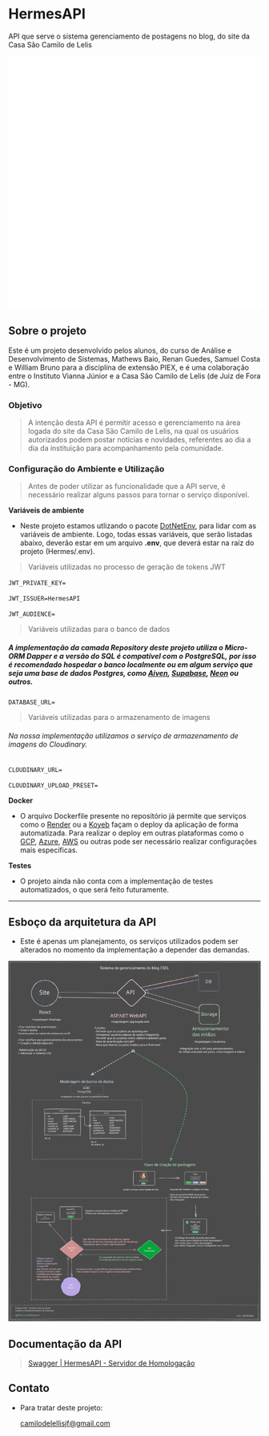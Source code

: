 # HermesAPI

API que serve o sistema gerenciamento de postagens no blog, do site da Casa São Camilo de Lelis

![HermesAPI logo](repo_assets/HermesAPI_SVG_Resized.svg)

## Sobre o projeto

Este é um projeto desenvolvido pelos alunos, do curso de Análise e Desenvolvimento de Sistemas, Mathews Baio, Renan Guedes, Samuel Costa e William Bruno para a disciplina de extensão PIEX, e é uma colaboração entre o Instituto Vianna Júnior e a Casa São Camilo de Lelis (de Juiz de Fora - MG).

### Objetivo

> A intenção desta API é permitir acesso e gerenciamento na área logada do site da Casa São Camilo de Lelis, na qual os usuários autorizados podem postar notícias e novidades, referentes ao dia a dia da instituição para acompanhamento pela comunidade.

### Configuração do Ambiente e Utilização

> Antes de poder utilizar as funcionalidade que a API serve, é necessário realizar alguns passos para tornar o serviço disponível.

**Variáveis de ambiente**

- Neste projeto estamos utlizando o pacote [DotNetEnv](https://www.nuget.org/packages/DotNetEnv), para lidar com as variáveis de ambiente. Logo, todas essas variáveis, que serão listadas abaixo, deverão estar em um arquivo **.env**, que deverá estar na raíz do projeto (Hermes/.env).

> Variáveis utilizadas no processo de geração de tokens JWT

`JWT_PRIVATE_KEY=`

`JWT_ISSUER=HermesAPI`

`JWT_AUDIENCE=`

> Variáveis utilizadas para o banco de dados

##### A implementação da camada Repository deste projeto utiliza o Micro-ORM Dapper e a versão do SQL é compatível com o PostgreSQL, por isso é recomendado hospedar o banco localmente ou em algum serviço que seja uma base de dados Postgres, como [Aiven](https://aiven.io/), [Supabase](https://supabase.com/), [Neon](https://neon.tech/home) ou outros.

`DATABASE_URL=`

> Variáveis utilizadas para o armazenamento de imagens

###### Na nossa implementação utilizamos o serviço de armazenamento de imagens do Cloudinary.

`CLOUDINARY_URL=`

`CLOUDINARY_UPLOAD_PRESET=`

**Docker**

- O arquivo Dockerfile presente no repositório já permite que serviços como o [Render](https://render.com/) ou a [Koyeb](https://www.koyeb.com/) façam o deploy da aplicação de forma automatizada. Para realizar o deploy em outras plataformas como o [GCP](https://console.cloud.google.com), [Azure](https://azure.microsoft.com/), [AWS](https://aws.amazon.com/) ou outras pode ser necessário realizar configurações mais específicas.

**Testes**

- O projeto ainda não conta com a implementação de testes automatizados, o que será feito futuramente.

---

## Esboço da arquitetura da API

- Este é apenas um planejamento, os serviços utilizados podem ser alterados no momento da implementação a depender das demandas.

![Arquitetura da API](repo_assets/Esboco-Arquitetura-API.svg)

## Documentação da API

> [Swagger | HermesAPI - Servidor de Homologação](https://hermesapi-homolog.onrender.com/swagger/index.html)

## Contato

- Para tratar deste projeto:

  [camilodelellisjf@gmail.com](camilodelellisjf@gmail.com)
